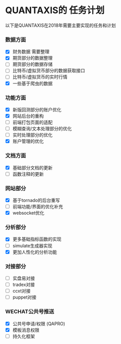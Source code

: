 # QUANTAXIS的 任务计划


以下是QUANTAXIS在2018年需要主要实现的任务和计划

### 数据方面
- [x] 财务数据 需要整理
- [x] 期货部分的数据整理
- [ ] 期货部分的数据存储
- [ ] 比特币/虚拟货币部分的数据获取接口
- [ ] 比特币/虚拟货币的实时行情
- [x] 一些基于爬虫的数据

### 功能方面

- [x] 新版回测部分的账户优化
- [x] 网站后台的重构
- [ ] 前端打包页面的适配
- [ ] 模糊查询/文本处理部分的优化
- [ ] 实时处理部分的优化
- [x] 账户管理的优化

### 文档方面
- [x] 基础部分文档的更新
- [ ] 函数注释的更新

### 网站部分

- [x] 基于tornado的后台重写
- [ ] 前端功能/界面的优化补充
- [x] websocket优化

### 分析部分

- [x] 更多基础指标函数的实现
- [ ] simulate生成器实现
- [x] 更加人性化的分析功能

### 对接部分

- [ ] 实盘易对接
- [ ] tradex对接
- [ ] ccxt对接
- [ ] puppet对接

### WECHAT公共号推送

- [x] 公共号申请/权限 (QAPRO)
- [x] 模板消息权限
- [ ] 持久化框架
